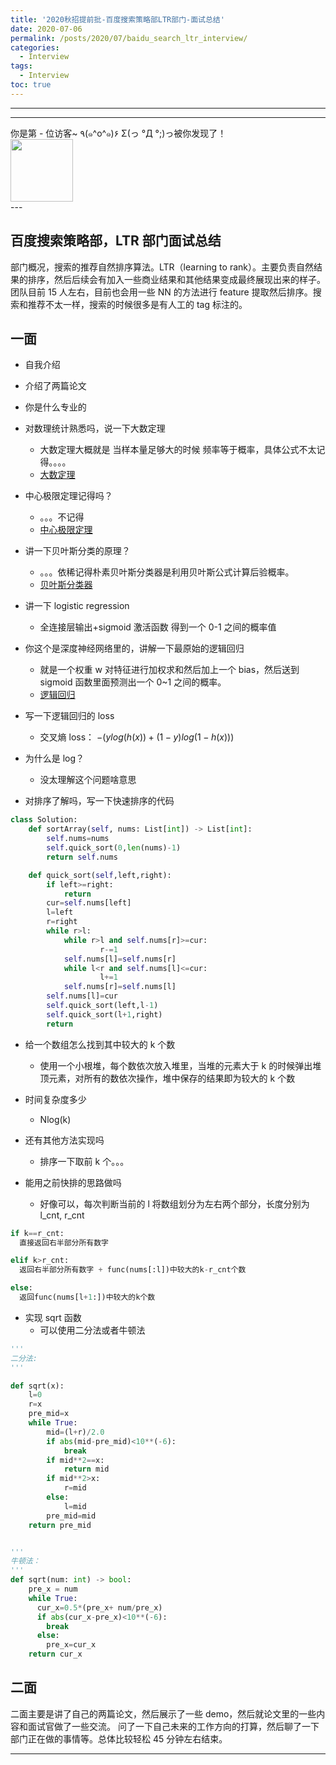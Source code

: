 ```yaml
---
title: '2020秋招提前批-百度搜索策略部LTR部门-面试总结'
date: 2020-07-06
permalink: /posts/2020/07/baidu_search_ltr_interview/
categories:
  - Interview
tags:
  - Interview
toc: true
---
```


---

---

<div>
<div class="button01">
      <visited_a href="#" display:inline>你是第<span data-hk-page="current"> - </span>位访客~</visited_a>
      <visited_p class="top">٩(๑^o^๑)۶</visited_p>
      <visited_p class="bottom">Σ(っ °Д °;)っ被你发现了！</visited_p>
</div>
<img align="center" width="100" src="{{ site.url }}/images/static/take_me.gif" alt="" display:inline>
</div>
---

## 百度搜索策略部，LTR 部门面试总结

部门概况，搜索的推荐自然排序算法。LTR（learning to rank）。主要负责自然结果的排序，然后后续会有加入一些商业结果和其他结果变成最终展现出来的样子。
团队目前 15 人左右，目前也会用一些 NN 的方法进行 feature 提取然后排序。搜索和推荐不太一样，搜索的时候很多是有人工的 tag 标注的。

## 一面

- 自我介绍
- 介绍了两篇论文
- 你是什么专业的

- 对数理统计熟悉吗，说一下大数定理

  - 大数定理大概就是 当样本量足够大的时候 频率等于概率，具体公式不太记得。。。。
  - [大数定理](https://baike.baidu.com/item/%E5%A4%A7%E6%95%B0%E5%AE%9A%E5%BE%8B/410082?fromtitle=%E5%A4%A7%E6%95%B0%E5%AE%9A%E7%90%86&fromid=9679413&fr=aladdin)

- 中心极限定理记得吗？

  - 。。。不记得
  - [中心极限定理](https://baike.baidu.com/item/%E4%B8%AD%E5%BF%83%E6%9E%81%E9%99%90%E5%AE%9A%E7%90%86/829451?fr=aladdin)

- 讲一下贝叶斯分类的原理？

  - 。。。依稀记得朴素贝叶斯分类器是利用贝叶斯公式计算后验概率。
  - [贝叶斯分类器](https://www.jianshu.com/p/6728b311338c)

- 讲一下 logistic regression

  - 全连接层输出+sigmoid 激活函数 得到一个 0-1 之间的概率值

- 你这个是深度神经网络里的，讲解一下最原始的逻辑回归

  - 就是一个权重 w 对特征进行加权求和然后加上一个 bias，然后送到 sigmoid 函数里面预测出一个 0~1 之间的概率。
  - [逻辑回归](https://www.jianshu.com/p/6728b311338c)

- 写一下逻辑回归的 loss

  - 交叉熵 loss： $-(ylog(h(x))+ (1-y)log(1-h(x)))$

- 为什么是 log？
  - 没太理解这个问题啥意思

* 对排序了解吗，写一下快速排序的代码

```python
class Solution:
    def sortArray(self, nums: List[int]) -> List[int]:
        self.nums=nums
        self.quick_sort(0,len(nums)-1)
        return self.nums

    def quick_sort(self,left,right):
        if left>=right:
            return
        cur=self.nums[left]
        l=left
        r=right
        while r>l:
            while r>l and self.nums[r]>=cur:
                    r-=1
            self.nums[l]=self.nums[r]
            while l<r and self.nums[l]<=cur:
                    l+=1
            self.nums[r]=self.nums[l]
        self.nums[l]=cur
        self.quick_sort(left,l-1)
        self.quick_sort(l+1,right)
        return
```

- 给一个数组怎么找到其中较大的 k 个数

  - 使用一个小根堆，每个数依次放入堆里，当堆的元素大于 k 的时候弹出堆顶元素，对所有的数依次操作，堆中保存的结果即为较大的 k 个数

- 时间复杂度多少

  - Nlog(k)

- 还有其他方法实现吗

  - 排序一下取前 k 个。。。

- 能用之前快排的思路做吗
  - 好像可以，每次判断当前的 l 将数组划分为左右两个部分，长度分别为 l_cnt, r_cnt

```python
if k==r_cnt:
  直接返回右半部分所有数字

elif k>r_cnt:
  返回右半部分所有数字 + func(nums[:l])中较大的k-r_cnt个数

else:
  返回func(nums[l+1:])中较大的k个数
```

- 实现 sqrt 函数
  - 可以使用二分法或者牛顿法

```python
'''
二分法:
'''

def sqrt(x):
    l=0
    r=x
    pre_mid=x
    while True:
        mid=(l+r)/2.0
        if abs(mid-pre_mid)<10**(-6):
            break
        if mid**2==x:
            return mid
        if mid**2>x:
            r=mid
        else:
            l=mid
        pre_mid=mid
    return pre_mid


'''
牛顿法：
'''
def sqrt(num: int) -> bool:
    pre_x = num
    while True:
      cur_x=0.5*(pre_x+ num/pre_x)
      if abs(cur_x-pre_x)<10**(-6):
        break
      else:
        pre_x=cur_x
    return cur_x
```

## 二面

二面主要是讲了自己的两篇论文，然后展示了一些 demo，然后就论文里的一些内容和面试官做了一些交流。
问了一下自己未来的工作方向的打算，然后聊了一下部门正在做的事情等。总体比较轻松 45 分钟左右结束。

---

<div data-hk-top-pages="5"> </div>
